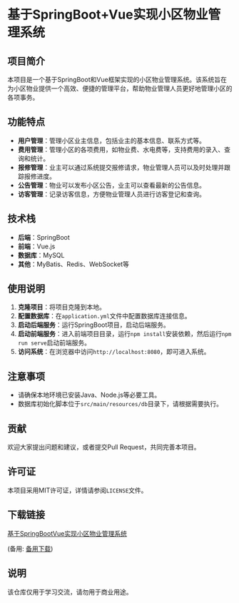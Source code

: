 # 基于SpringBoot+Vue实现小区物业管理系统

## 项目简介

本项目是一个基于SpringBoot和Vue框架实现的小区物业管理系统。该系统旨在为小区物业提供一个高效、便捷的管理平台，帮助物业管理人员更好地管理小区的各项事务。

## 功能特点

- **用户管理**：管理小区业主信息，包括业主的基本信息、联系方式等。
- **费用管理**：管理小区的各项费用，如物业费、水电费等，支持费用的录入、查询和统计。
- **报修管理**：业主可以通过系统提交报修请求，物业管理人员可以及时处理并跟踪报修进度。
- **公告管理**：物业可以发布小区公告，业主可以查看最新的公告信息。
- **访客管理**：记录访客信息，方便物业管理人员进行访客登记和查询。

## 技术栈

- **后端**：SpringBoot
- **前端**：Vue.js
- **数据库**：MySQL
- **其他**：MyBatis、Redis、WebSocket等

## 使用说明

1. **克隆项目**：将项目克隆到本地。
2. **配置数据库**：在`application.yml`文件中配置数据库连接信息。
3. **启动后端服务**：运行SpringBoot项目，启动后端服务。
4. **启动前端服务**：进入前端项目目录，运行`npm install`安装依赖，然后运行`npm run serve`启动前端服务。
5. **访问系统**：在浏览器中访问`http://localhost:8080`，即可进入系统。

## 注意事项

- 请确保本地环境已安装Java、Node.js等必要工具。
- 数据库初始化脚本位于`src/main/resources/db`目录下，请根据需要执行。

## 贡献

欢迎大家提出问题和建议，或者提交Pull Request，共同完善本项目。

## 许可证

本项目采用MIT许可证，详情请参阅`LICENSE`文件。

## 下载链接
[基于SpringBootVue实现小区物业管理系统](https://pan.quark.cn/s/d0651db62b25) 

(备用: [备用下载](https://pan.baidu.com/s/18Q2Nx97fHnPLJDU5d33uHQ?pwd=1234))

## 说明

该仓库仅用于学习交流，请勿用于商业用途。
